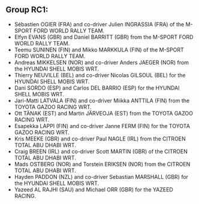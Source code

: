 ## Group RC1:


- Sébastien OGIER (FRA) and co-driver Julien INGRASSIA (FRA) of the M-SPORT FORD WORLD RALLY TEAM.
- Elfyn EVANS (GBR) and Daniel BARRITT (GBR) from the M-SPORT FORD WORLD RALLY TEAM.
- Teemu SUNINEN (FIN) and Mikko MARKKULA (FIN) of the M-SPORT FORD WORLD RALLY TEAM.
- Andreas MIKKELSEN (NOR) and co-driver Anders JAEGER (NOR) from the HYUNDAI SHELL MOBIS WRT.
- Thierry NEUVILLE (BEL) and co-driver Nicolas GILSOUL (BEL) for the HYUNDAI SHELL MOBIS WRT.
- Dani SORDO (ESP) and Carlos DEL BARRIO (ESP) for the HYUNDAI SHELL MOBIS WRT.
- Jari-Matti LATVALA (FIN) and co-driver Miikka ANTTILA (FIN) from the TOYOTA GAZOO RACING WRT.
- Ott TÄNAK (EST) and Martin JÄRVEOJA (EST) from the TOYOTA GAZOO RACING WRT.
- Esapekka LAPPI (FIN) and co-driver Janne FERM (FIN) for the TOYOTA GAZOO RACING WRT.
- Kris MEEKE (GBR) and co-driver Paul NAGLE (IRL) from the CITROEN TOTAL ABU DHABI WRT.
- Craig BREEN (IRL) and co-driver Scott MARTIN (GBR) of the CITROEN TOTAL ABU DHABI WRT.
- Mads OSTBERG (NOR) and Torstein ERIKSEN (NOR) from the CITROEN TOTAL ABU DHABI WRT.
- Hayden PADDON (NZL) and co-driver Sebastian MARSHALL (GBR) for the HYUNDAI SHELL MOBIS WRT.
- Yazeed AL RAJHI (SAU) and Michael ORR (GBR) for the YAZEED RACING.